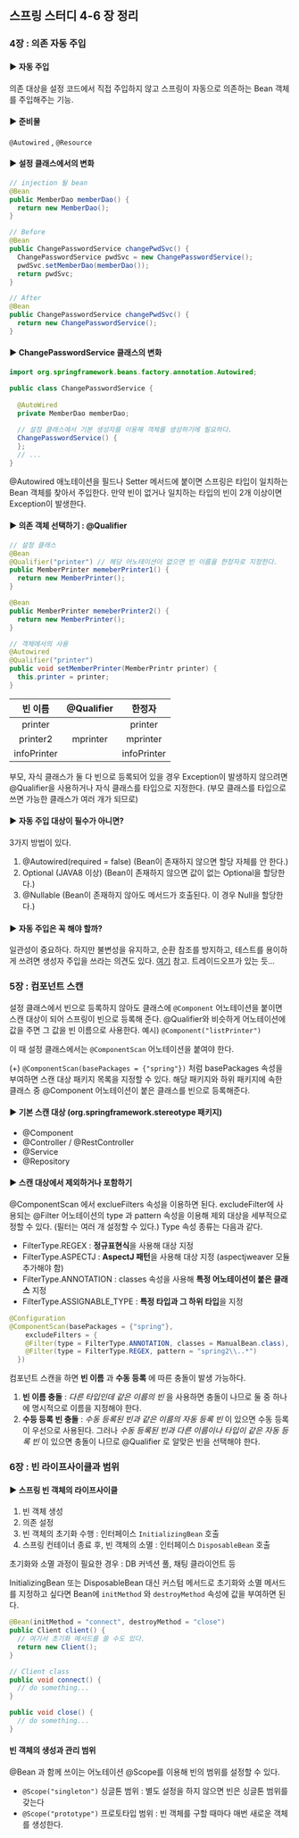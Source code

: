 ## 스프링 스터디 4-6 장 정리

### 4장 : 의존 자동 주입

#### ▶︎ 자동 주입

의존 대상을 설정 코드에서 직접 주입하지 않고 스프링이 자동으로 의존하는 Bean 객체를 주입해주는 기능.

#### ▶︎ 준비물

`@Autowired` , `@Resource` 

#### ▶︎ 설정 클래스에서의 변화

```java
// injection 될 bean
@Bean
public MemberDao memberDao() {
  return new MemberDao();
}

// Before
@Bean
public ChangePasswordService changePwdSvc() {
  ChangePasswordService pwdSvc = new ChangePasswordService();
  pwdSvc.setMemberDao(memberDao());
  return pwdSvc;
}

// After
@Bean
public ChangePasswordService changePwdSvc() {
  return new ChangePasswordService();
}
```



#### ▶︎ ChangePasswordService 클래스의 변화

```java
import org.springframework.beans.factory.annotation.Autowired;

public class ChangePasswordService {
  
  @AutoWired
  private MemberDao memberDao;
  
  // 설정 클래스에서 기본 생성자를 이용해 객체를 생성하기에 필요하다.
  ChangePasswordService() {
  };
  // ...
}
```



@Autowired 애노테이션을 필드나 Setter 메서드에 붙이면 스프링은 타입이 일치하는 Bean 객체를 찾아서 주입한다. 만약 빈이 없거나 일치하는 타입의 빈이 2개 이상이면 Exception이 발생한다.

#### ▶︎ 의존 객체 선택하기 : @Qualifier

```java
// 설정 클래스
@Bean
@Qualifier("printer") // 해당 어노테이션이 없으면 빈 이름을 한정자로 지정한다.
public MemberPrinter memeberPrinter1() {
  return new MemberPrinter();
}

@Bean
public MemberPrinter memeberPrinter2() {
  return new MemberPrinter();
}

// 객체에서의 사용
@Autowired
@Qualifier("printer")
public void setMemberPrinter(MemberPrintr printer) {
  this.printer = printer;
}
```



|   빈 이름   | @Qualifier |   한정자    |
| :---------: | :--------: | :---------: |
|   printer   |            |   printer   |
|  printer2   |  mprinter  |  mprinter   |
| infoPrinter |            | infoPrinter |



부모, 자식 클래스가 둘 다 빈으로 등록되어 있을 경우 Exception이 발생하지 않으려면 @Qualifier을 사용하거나 자식 클래스를 타입으로 지정한다. (부모 클래스를 타입으로 쓰면 가능한 클래스가 여러 개가 되므로)

#### ▶︎ 자동 주입 대상이 필수가 아니면?

3가지 방법이 있다.

1. @Autowired(required = false) (Bean이 존재하지 않으면 할당 자체를 안 한다.)
2. Optional (JAVA8 이상) (Bean이 존재하지 않으면 값이 없는 Optional을 할당한다.)
3. @Nullable (Bean이 존재하지 않아도 메서드가 호출된다. 이 경우 Null을 할당한다.)

#### ▶︎ 자동 주입은 꼭 해야 할까?

일관성이 중요하다. 하지만 불변성을 유지하고, 순환 참조를 방지하고, 테스트를 용이하게 쓰려면 생성자 주입을 쓰라는 의견도 있다. [여기](https://madplay.github.io/post/why-constructor-injection-is-better-than-field-injection) 참고. 트레이드오프가 있는 듯...



### 5장 : 컴포넌트 스캔

설정 클래스에서 빈으로 등록하지 않아도 클래스에 `@Component` 어노테이션을 붙이면 스캔 대상이 되어 스프링이 빈으로 등록해 준다. @Qualifier와 비슷하게 어노테이션에 값을 주면 그 값을 빈 이름으로 사용한다. 예시) `@Component("listPrinter")`

이 때 설정 클래스에서는 `@ComponentScan` 어노테이션을 붙여야 한다.

(+) `@ComponentScan(basePackages = {"spring"})` 처럼 basePackages 속성을 부여하면 스캔 대상 패키지 목록을 지정할 수 있다. 해당 패키지와 하위 패키지에 속한 클래스 중 @Component 어노테이션이 붙은 클래스를 빈으로 등록해준다.

#### ▶︎ 기본 스캔 대상 (org.springframework.stereotype 패키지)

- @Component
- @Controller / @RestController
- @Service
- @Repository

#### ▶︎ 스캔 대상에서 제외하거나 포함하기

@ComponentScan 에서 exclueFilters 속성을 이용하면 된다. excludeFilter에 사용되는 @Filter 어노테이션의 type 과 pattern 속성을 이용해 제외 대상을 세부적으로 정할 수 있다. (필터는 여러 개 설정할 수 있다.) Type 속성 종류는 다음과 같다.

- FilterType.REGEX : **정규표현식**을 사용해 대상 지정
- FilterType.ASPECTJ : **AspectJ 패턴**을 사용해 대상 지정 (aspectjweaver 모듈 추가해야 함)
- FilterType.ANNOTATION : classes 속성을 사용해 **특정 어노테이션이 붙은 클래스** 지정
- FilterType.ASSIGNABLE_TYPE : **특정 타입과 그 하위 타입**을 지정

```java
@Configuration
@ComponentScan(basePackages = {"spring"},
	excludeFilters = {
    @Filter(type = FilterType.ANNOTATION, classes = ManualBean.class),
    @Filter(type = FilterType.REGEX, pattern = "spring2\\..*")
  })
```



컴포넌트 스캔을 하면 **빈 이름** 과 **수동 등록** 에 따른 충돌이 발생 가능하다.

1. **빈 이름 충돌** : *다른 타입인데 같은 이름의 빈* 을 사용하면 충돌이 나므로 둘 중 하나에 명시적으로 이름을 지정해야 한다.
2. **수등 등록 빈 충돌** : *수동 등록된 빈과 같은 이름의 자동 등록 빈* 이 있으면 수동 등록이 우선으로 사용된다.
   그러나 *수동 등록된 빈과 다른 이름이나 타입이 같은 자동 등록 빈* 이 있으면 충돌이 나므로 @Qualifier 로 알맞은 빈을 선택해야 한다.

### 6장 : 빈 라이프사이클과 범위

#### ▶︎ 스프링 빈 객체의 라이프사이클

1. 빈 객체 생성
2. 의존 설정
3. 빈 객체의 초기화 수행 : 인터페이스 `InitializingBean` 호출
4. 스프링 컨테이너 종료 후, 빈 객체의 소멸 : 인터페이스 `DisposableBean` 호출

초기화와 소멸 과정이 필요한 경우 : DB 커넥션 풀, 채팅 클라이언트 등

InitializingBean 또는 DisposableBean 대신 커스텀 메서드로 초기화와 소멸 메서드를 지정하고 싶다면 Bean에 `initMethod` 와 `destroyMethod` 속성에 값을 부여하면 된다.

```java
@Bean(initMethod = "connect", destroyMethod = "close")
public Client client() {
  // 여기서 초기화 메서드를 쓸 수도 있다.
  return new Client();
}

// Client class
public void connect() {
  // do something...
}

public void close() {
  // do something...
}
```



#### 빈 객체의 생성과 관리 범위

@Bean 과 함께 쓰이는 어노테이션 @Scope를 이용해 빈의 범위를 설정할 수 있다.

- `@Scope("singleton")` 싱글톤 범위 : 별도 설정을 하지 않으면 빈은 싱글톤 범위를 갖는다
- `@Scope("prototype")` 프로토타입 범위 : 빈 객체를 구할 때마다 매번 새로운 객체를 생성한다.

